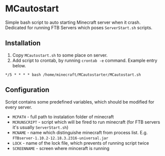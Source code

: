 # MCautostart
Simple bash script to auto starting Minecraft server when it crash. Dedicated for running FTB Servers which poses `ServerStart.sh` scripts.

## Installation
1. Copy `MCautostart.sh` to some place on server.
1. Add script to crontab, by running `crontab -e` command. Example entry below.
```
*/5 * * * * bash /home/minecraft/MCautostarter/MCautostart.sh
```

## Configuration
Script contains some predefined variables, which should be modified for every server.
* `MCPATH` - full path to instalation folder of minecraft
* `MCRUNSCRIPT` - script which will be fired to run minecraft (for FTB servers it's usually `ServerStart.sh`)
* `MCNAME` - name which distinguishe minecraft from process list. E.g. `FTBserver-1.10.2-12.18.3.2316-universal.jar`
* `LOCK` - name of the lock file, which prevents of running script twice
* `SCREENNAME` - screen where minceraft is running
